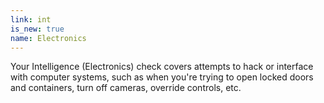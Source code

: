 ```yaml
---
link: int
is_new: true
name: Electronics
---
```

Your Intelligence (Electronics) check covers attempts to hack or interface with computer systems,
such as when you're trying to open locked doors and containers, turn off cameras, override controls,
etc.
